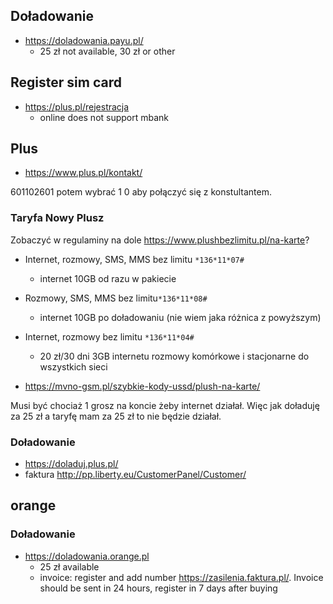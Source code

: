## Doładowanie

- https://doladowania.payu.pl/
  - 25 zł not available, 30 zł or other

## Register sim card

- https://plus.pl/rejestracja
  - online does not support mbank

## Plus

- https://www.plus.pl/kontakt/

601102601 potem wybrać 1 0 aby połączyć się z konstultantem.

### Taryfa Nowy Plusz

Zobaczyć w regulaminy na dole https://www.plushbezlimitu.pl/na-karte?

- Internet, rozmowy, SMS, MMS bez limitu `*136*11*07#`
  - internet 10GB od razu w pakiecie
- Rozmowy, SMS, MMS bez limitu`*136*11*08#`
  - internet 10GB po doładowaniu (nie wiem jaka różnica z powyższym)
- Internet, rozmowy bez limitu `*136*11*04#`
  - 20 zł/30 dni 3GB internetu rozmowy komórkowe i stacjonarne do wszystkich sieci

- https://mvno-gsm.pl/szybkie-kody-ussd/plush-na-karte/

Musi być chociaż 1 grosz na koncie żeby internet działał. Więc jak doładuję za 25 zł a taryfę mam za 25 zł to nie będzie działał.

### Doładowanie

- https://doladuj.plus.pl/
- faktura http://pp.liberty.eu/CustomerPanel/Customer/

## orange

### Doładowanie

- https://doladowania.orange.pl
  - 25 zł available
  - invoice: register and add number https://zasilenia.faktura.pl/. Invoice should be sent in 24 hours, register in 7 days after buying
